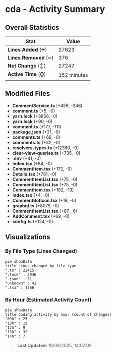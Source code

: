 # cda - Activity Summary 

## Overall Statistics

| Stat                   | Value                                                             |
| ---------------------- | ----------------------------------------------------------------- |
| **Lines Added** (➕)   | 27623                                          |
| **Lines Removed** (➖) | 376                                        |
| **Net Change** (↕)    | 27247                |
| **Active Time** (⌚)   | 152 minutes |


## Modified Files
- **CommentService.ts** (+458, -246)
- **comment.ts** (+5, -0)
- **yarn.lock** (+3856, -0)
- **yarn.lock** (+90, -0)
- **comment.ts** (+177, -111)
- **package.json** (+31, -0)
- **comments.ts** (+68, -0)
- **comments.ts** (+32, -0)
- **resolvers-types.ts** (+12380, -0)
- **clear-view-queries.ts** (+735, -0)
- **.env** (+41, -0)
- **index.tsx** (+84, -0)
- **CommentItem.tsx** (+172, -0)
- **Details.tsx** (+781, -0)
- **CommentItemList.tsx** (+75, -0)
- **CommentItemList.tsx** (+75, -0)
- **CommentItem.tsx** (+182, -13)
- **index.tsx** (+4, -0)
- **CommentBotIcon.tsx** (+18, -0)
- **graphql.ts** (+8079, -0)
- **CommentItemList.tsx** (+87, -6)
- **AddComment.tsx** (+69, -0)
- **config.ts** (+124, -0)

## Visualizations

### By File Type (Lines Changed)

```mermaid
pie showData
title Lines changed by file type
".ts" : 22415
".lock" : 3946
".json" : 31
"unknown" : 41
".tsx" : 1566
```

### By Hour (Estimated Activity Count)

```mermaid
pie showData
title Coding activity by hour (count of changes)
"09h" : 25
"10h" : 19
"12h" : 9
"13h" : 32
"14h" : 7
```


> **Last Updated:** 19/08/2025, 14:07:09